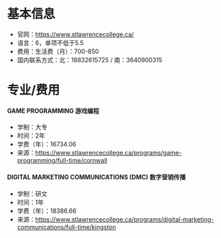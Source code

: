 # 基本信息

- 官网：https://www.stlawrencecollege.ca/
- 语言：6，单项不低于5.5
- 费用：生活费（月）：700-850
- 国内联系方式：北：18832615725 / 南：3640900315



# 专业/费用

#### GAME PROGRAMMING 游戏编程

- 学制：大专
- 时间：2年
- 学费（年）：16734.06
- 来源：https://www.stlawrencecollege.ca/programs/game-programming/full-time/cornwall



#### DIGITAL MARKETING COMMUNICATIONS (DMC) 数字营销传播

- 学制：研文
- 时间：1年
- 学费（年）：18386.66
- 来源：https://www.stlawrencecollege.ca/programs/digital-marketing-communications/full-time/kingston

